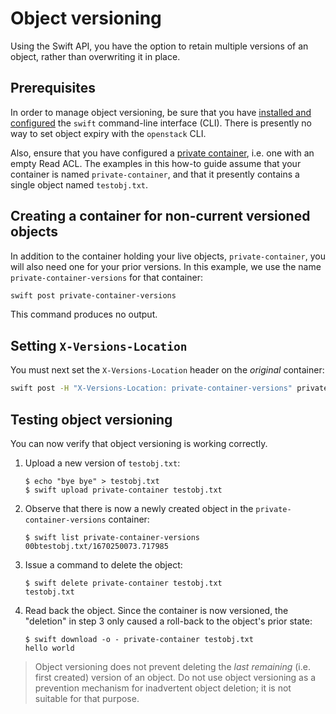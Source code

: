 # Object versioning

Using the Swift API, you have the option to retain multiple versions of an object, rather than overwriting it in place.

## Prerequisites

In order to manage object versioning, be sure that you have [installed and configured](index.md) the `swift` command-line interface (CLI).
There is presently no way to set object expiry with the `openstack` CLI.

Also, ensure that you have configured a [private container](private-container.md), i.e. one with an empty Read ACL.
The examples in this how-to guide assume that your container is named `private-container`, and that it presently contains a single object named `testobj.txt`.

## Creating a container for non-current versioned objects

In addition to the container holding your live objects, `private-container`, you will also need one for your prior versions.
In this example, we use the name `private-container-versions` for that container:

```bash
swift post private-container-versions
```
This command produces no output.

## Setting `X-Versions-Location`

You must next set the `X-Versions-Location` header on the *original* container:

```bash
swift post -H "X-Versions-Location: private-container-versions" private-container
```

## Testing object versioning

You can now verify that object versioning is working correctly.

1. Upload a new version of `testobj.txt`:
   ```console
   $ echo "bye bye" > testobj.txt
   $ swift upload private-container testobj.txt

   ```
2. Observe that there is now a newly created object in the `private-container-versions` container:
   ```console
   $ swift list private-container-versions
   00btestobj.txt/1670250073.717985
   ```
3. Issue a command to delete the object:
   ```console
   $ swift delete private-container testobj.txt
   testobj.txt
   ```
4. Read back the object.
   Since the container is now versioned, the "deletion" in step 3 only caused a roll-back to the object's prior state:
   ```console
   $ swift download -o - private-container testobj.txt
   hello world
   ```

> Object versioning does not prevent deleting the *last remaining* (i.e. first created) version of an object.
> Do not use object versioning as a prevention mechanism for inadvertent object deletion; it is not suitable for that purpose.
